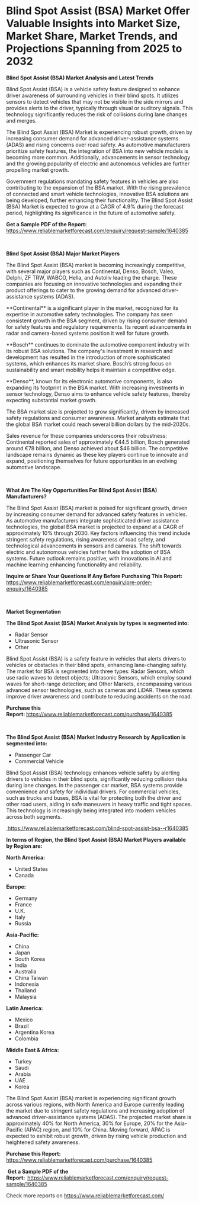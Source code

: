 <p><h1>Blind Spot Assist (BSA) Market Offer Valuable Insights into Market Size, Market Share, Market Trends, and Projections Spanning from 2025 to 2032</h1></p><p><strong>Blind Spot Assist (BSA) Market Analysis and Latest Trends</strong></p>
<p><p>Blind Spot Assist (BSA) is a vehicle safety feature designed to enhance driver awareness of surrounding vehicles in their blind spots. It utilizes sensors to detect vehicles that may not be visible in the side mirrors and provides alerts to the driver, typically through visual or auditory signals. This technology significantly reduces the risk of collisions during lane changes and merges.</p><p>The Blind Spot Assist (BSA) Market is experiencing robust growth, driven by increasing consumer demand for advanced driver-assistance systems (ADAS) and rising concerns over road safety. As automotive manufacturers prioritize safety features, the integration of BSA into new vehicle models is becoming more common. Additionally, advancements in sensor technology and the growing popularity of electric and autonomous vehicles are further propelling market growth.</p><p>Government regulations mandating safety features in vehicles are also contributing to the expansion of the BSA market. With the rising prevalence of connected and smart vehicle technologies, innovative BSA solutions are being developed, further enhancing their functionality. The Blind Spot Assist (BSA) Market is expected to grow at a CAGR of 4.9% during the forecast period, highlighting its significance in the future of automotive safety.</p></p>
<p><strong>Get a Sample PDF of the Report:&nbsp;</strong> <a href="https://www.reliablemarketforecast.com/enquiry/request-sample/1640385?utm_campaign=2124&utm_medium=2&utm_source=Github&utm_content=ia&utm_term=06022025&utm_id=blind-spot-assist-bsa">https://www.reliablemarketforecast.com/enquiry/request-sample/1640385</a></p>
<p>&nbsp;</p>
<p><strong>Blind Spot Assist (BSA) Major Market Players</strong></p>
<p><p>The Blind Spot Assist (BSA) market is becoming increasingly competitive, with several major players such as Continental, Denso, Bosch, Valeo, Delphi, ZF TRW, WABCO, Hella, and Autoliv leading the charge. These companies are focusing on innovative technologies and expanding their product offerings to cater to the growing demand for advanced driver-assistance systems (ADAS).</p><p>**Continental** is a significant player in the market, recognized for its expertise in automotive safety technologies. The company has seen consistent growth in the BSA segment, driven by rising consumer demand for safety features and regulatory requirements. Its recent advancements in radar and camera-based systems position it well for future growth.</p><p>**Bosch** continues to dominate the automotive component industry with its robust BSA solutions. The company's investment in research and development has resulted in the introduction of more sophisticated systems, which enhances its market share. Bosch’s strong focus on sustainability and smart mobility helps it maintain a competitive edge.</p><p>**Denso**, known for its electronic automotive components, is also expanding its footprint in the BSA market. With increasing investments in sensor technology, Denso aims to enhance vehicle safety features, thereby expecting substantial market growth.</p><p>The BSA market size is projected to grow significantly, driven by increased safety regulations and consumer awareness. Market analysts estimate that the global BSA market could reach several billion dollars by the mid-2020s.</p><p>Sales revenue for these companies underscores their robustness: Continental reported sales of approximately €44.5 billion, Bosch generated around €78 billion, and Denso achieved about $46 billion. The competitive landscape remains dynamic as these key players continue to innovate and expand, positioning themselves for future opportunities in an evolving automotive landscape.</p></p>
<p>&nbsp;</p>
<p><strong>What Are The Key Opportunities For Blind Spot Assist (BSA) Manufacturers?</strong></p>
<p><p>The Blind Spot Assist (BSA) market is poised for significant growth, driven by increasing consumer demand for advanced safety features in vehicles. As automotive manufacturers integrate sophisticated driver assistance technologies, the global BSA market is projected to expand at a CAGR of approximately 10% through 2030. Key factors influencing this trend include stringent safety regulations, rising awareness of road safety, and technological advancements in sensors and cameras. The shift towards electric and autonomous vehicles further fuels the adoption of BSA systems. Future outlook remains positive, with innovations in AI and machine learning enhancing functionality and reliability.</p></p>
<p><strong>Inquire or Share Your Questions If Any Before Purchasing This Report:</strong> <a href="https://www.reliablemarketforecast.com/enquiry/pre-order-enquiry/1640385?utm_campaign=2124&utm_medium=2&utm_source=Github&utm_content=ia&utm_term=06022025&utm_id=blind-spot-assist-bsa">https://www.reliablemarketforecast.com/enquiry/pre-order-enquiry/1640385</a></p>
<p>&nbsp;</p>
<p><strong>Market Segmentation</strong></p>
<p><strong>The Blind Spot Assist (BSA) Market Analysis by types is segmented into:</strong></p>
<p><ul><li>Radar Sensor</li><li>Ultrasonic Sensor</li><li>Other</li></ul></p>
<p><p>Blind Spot Assist (BSA) is a safety feature in vehicles that alerts drivers to vehicles or obstacles in their blind spots, enhancing lane-changing safety. The market for BSA is segmented into three types: Radar Sensors, which use radio waves to detect objects; Ultrasonic Sensors, which employ sound waves for short-range detection; and Other Markets, encompassing various advanced sensor technologies, such as cameras and LiDAR. These systems improve driver awareness and contribute to reducing accidents on the road.</p></p>
<p><strong>Purchase this Report:&nbsp;</strong><a href="https://www.reliablemarketforecast.com/purchase/1640385?utm_campaign=2124&utm_medium=2&utm_source=Github&utm_content=ia&utm_term=06022025&utm_id=blind-spot-assist-bsa">https://www.reliablemarketforecast.com/purchase/1640385</a></p>
<p>&nbsp;</p>
<p><strong>The Blind Spot Assist (BSA) Market Industry Research by Application is segmented into:</strong></p>
<p><ul><li>Passenger Car</li><li>Commercial Vehicle</li></ul></p>
<p><p>Blind Spot Assist (BSA) technology enhances vehicle safety by alerting drivers to vehicles in their blind spots, significantly reducing collision risks during lane changes. In the passenger car market, BSA systems provide convenience and safety for individual drivers. For commercial vehicles, such as trucks and buses, BSA is vital for protecting both the driver and other road users, aiding in safe maneuvers in heavy traffic and tight spaces. This technology is increasingly being integrated into modern vehicles across both segments.</p></p>
<p><a href="https://www.reliablemarketforecast.com/blind-spot-assist-bsa--r1640385?utm_campaign=2124&utm_medium=2&utm_source=Github&utm_content=ia&utm_term=06022025&utm_id=blind-spot-assist-bsa">&nbsp;https://www.reliablemarketforecast.com/blind-spot-assist-bsa--r1640385</a></p>
<p><strong>In terms of Region, the Blind Spot Assist (BSA) Market Players available by Region are:</strong></p>
<p>
    <p> <strong> North America: </strong>
        <ul>
            <li>United States</li>
            <li>Canada</li>
        </ul>
        </p> 
    <p> <strong> Europe: </strong>
        <ul>
            <li>Germany</li>
            <li>France</li>
            <li>U.K.</li>
            <li>Italy</li>
            <li>Russia</li>
        </ul>
        </p> 
    <p> <strong> Asia-Pacific: </strong>
        <ul>
            <li>China</li>
            <li>Japan</li>
            <li>South Korea</li>
            <li>India</li>
            <li>Australia</li>
            <li>China Taiwan</li>
            <li>Indonesia</li>
            <li>Thailand</li>
            <li>Malaysia</li>
        </ul>
        </p> 
    <p> <strong> Latin America: </strong>
        <ul>
            <li>Mexico</li>
            <li>Brazil</li>
            <li>Argentina Korea</li>
            <li>Colombia</li>
        </ul>
        </p> 
    <p> <strong> Middle East & Africa: </strong>
        <ul>
            <li>Turkey</li>
            <li>Saudi</li>
            <li>Arabia</li>
            <li>UAE</li>
            <li>Korea</li>
        </ul>
    </p>
    </p>
<p><p>The Blind Spot Assist (BSA) market is experiencing significant growth across various regions, with North America and Europe currently leading the market due to stringent safety regulations and increasing adoption of advanced driver-assistance systems (ADAS). The projected market share is approximately 40% for North America, 30% for Europe, 20% for the Asia-Pacific (APAC) region, and 10% for China. Moving forward, APAC is expected to exhibit robust growth, driven by rising vehicle production and heightened safety awareness.</p></p>
<p><strong>Purchase this Report: </strong><a href="https://www.reliablemarketforecast.com/purchase/1640385?utm_campaign=2124&utm_medium=2&utm_source=Github&utm_content=ia&utm_term=06022025&utm_id=blind-spot-assist-bsa">https://www.reliablemarketforecast.com/purchase/1640385</a></p>
<p>&nbsp;<strong>Get a Sample PDF of the Report:&nbsp;&nbsp;</strong><a href="https://www.reliablemarketforecast.com/enquiry/request-sample/1640385?utm_campaign=2124&utm_medium=2&utm_source=Github&utm_content=ia&utm_term=06022025&utm_id=blind-spot-assist-bsa">https://www.reliablemarketforecast.com/enquiry/request-sample/1640385</a></p>
<p><strong></strong></p>
<p>Check more reports on <a href="https://www.reliablemarketforecast.com/?utm_campaign=2124&utm_medium=2&utm_source=Github&utm_content=ia&utm_term=06022025&utm_id=blind-spot-assist-bsa">https://www.reliablemarketforecast.com/</a></p>